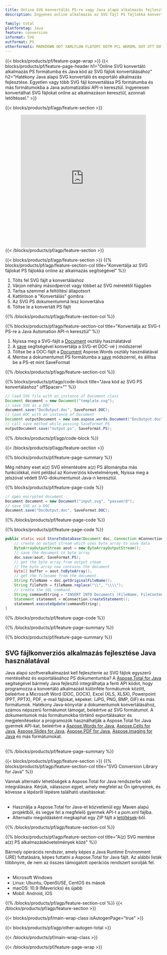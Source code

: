 ```yaml
---
title: Online SVG konvertálás PS-re vagy Java alapú alkalmazás fejlesztése SVG fájlok konvertálására
description: Ingyenes online alkalmazás az SVG fájl PS fájlokká konvertálásához. Java konverziós könyvtár kódja SVG dokumentumokhoz.  

family: total
platformtag: Java
feature: conversion
informat: SVG
outformat: PS
otherformats: MARKDOWN ODT XAMLFLOW FLATOPC DOTM PCL WORDML DOT OTT DOTX PS RTF
---
```

{{< blocks/products/pf/feature-page-wrap >}}
{{< blocks/products/pf/feature-page-header h1="Online SVG konvertáló alkalmazás PS formátumba és Java kód az SVG fájlok konvertálásához" h2="Hatékony Java alapú SVG konvertáló és exportáló alkalmazás fejlesztése.  Egyetlen vagy több SVG fájl konvertálása PS formátumba és más formátumokba a Java automatizálási API-n keresztül.  Ingyenesen konvertálhat SVG fájlokat online az alkalmazáson keresztül, azonnali letöltéssel." >}}


{{< blocks/products/pf/agp/feature-section >}}

<div class="container-fluid agp-content bg-white aboutfile box-1 vh100 section nopbtm">
<div class=container>
<div class=row>
<div class="demobox tc col-md-12 padding-0" align="center">

<iframe title="Ingyenes online SVG–PS konverziós alkalmazás" style="border: none; height: 426px;" scrolling="no" src="https://total-conversion-app-65z5r2lp.k8s.dynabic.com/?to=ps&from=svg" id="child-iframe" width="80%"></iframe>

</div></div>
</div></div>
{{< /blocks/products/pf/agp/feature-section >}}


{{< blocks/products/pf/agp/feature-section >}}
{{% blocks/products/pf/agp/feature-section-col title="Konvertálja az SVG fájlokat PS fájlokká online az alkalmazás segítségével" %}}

1. Tölts fel SVG fájlt a konvertáláshoz
1. Várjon néhány másodpercet vagy többet az SVG méretétől függően
1. Tartsa szemmel a feltöltési állapotsort
1. Kattintson a "Konvertálás" gombra
1. Az SVG PS dokumentummá lesz konvertálva
1. Töltse le a konvertált PS fájlt

{{% /blocks/products/pf/agp/feature-section-col %}}

{{% blocks/products/pf/agp/feature-section-col title="Konvertálja az SVG-t PS-re a Java Automation API-n keresztül" %}}


1. Nyissa meg a SVG-fájlt a [Document](https://reference.aspose.com/pdf/java/com.aspose.pdf/Document) osztály használatával
2. A [save](https://reference.aspose.com/pdf/java/com.aspose.pdf/Document#save-java.lang.String-com.aspose.pdf.SaveOptions-) segítségével konvertálja a SVG-et DOC-vé ) módszerrel
3. Töltse be a DOC-fájlt a [Document](https://reference.aspose.com/words/java/com.aspose.words/Document) Aspose.Words osztály használatával
4. Mentse a dokumentumot PS formátumba a [save](https://reference.aspose.com/words/java/com.aspose.words/Document#save(java.lang.String,int)) módszerrel, és állítsa be a PS-et mint SaveFormat



{{% /blocks/products/pf/agp/feature-section-col %}}

{{% blocks/products/pf/agp/code-block title="Java kód az SVG PS konvertáláshoz" offSpacer="" %}}


```java
// load SVG file with an instance of Document class
Document document = new Document("template.svg");
// save SVG as a DOC 
document.save("DocOutput.doc", SaveFormat.DOC); 
// load DOC with an instance of Document
Document outputDocument = new com.aspose.words.Document("DocOutput.doc");
// call save method while passing SaveFormat.PS
outputDocument.save("output.ps", SaveFormat.PS);   
```



{{% /blocks/products/pf/agp/code-block %}}

{{< /blocks/products/pf/agp/feature-section >}}

{{% blocks/products/pf/feature-page-summary %}}

Még néhány eset a(z) SVG elmentésére a(z) PS állományba más funkciókkal, mint például az Konverziós követelmények, Nyissa meg a jelszóval védett SVG-dokumentumot Java-n keresztül.

{{% blocks/products/pf/feature-page-code %}}


```cs
// open encrypted document
Document document = new Document("input.svg", "password");
// save SVG as a DOC 
document.save("DocOutput.doc", SaveFormat.DOC);
```


{{% /blocks/products/pf/feature-page-code %}}
{{% blocks/products/pf/feature-page-code %}}


```java
public static void StoreToDatabase(Document doc, Connection mConnection) throws Exception {
    // create an output stream which uses byte array to save data
    ByteArrayOutputStream aout = new ByteArrayOutputStream();
    // save the document to byte array
    doc.save(aout, SaveFormat.PS);
    // get the byte array from output steam
    // the byte array now contains the document
    byte[] buffer = aout.toByteArray();
    // get the filename from the document.
    String fileName = doc.getOriginalFileName();
    String filePath = fileName.replace("\\", "\\\\");
    // create the SQL command.
    String commandString = "INSERT INTO Documents (FileName, FileContent) VALUES('" + filePath + "', '" + buffer + "')";
    Statement statement = mConnection.createStatement();
    statement.executeUpdate(commandString);
}  
```


{{% /blocks/products/pf/feature-page-code %}}


{{% /blocks/products/pf/feature-page-summary %}}

{{% blocks/products/pf/feature-page-summary %}}

<h2>SVG fájlkonverziós alkalmazás fejlesztése Java használatával</h2>

Java alapú szoftveralkalmazást kell fejlesztenie az SVG fájlok egyszerű mentéséhez és exportálásához PS dokumentumba?  A [Aspose.Total for Java](https://products.aspose.com/total/hu/java/) segítségével bármely Java fejlesztő integrálhatja a fenti API kódot, hogy programozza a konvertáló alkalmazást különféle formátumok között, beleértve a Microsoft Word (DOC, DOCX), Excel (XLS, XLSX), Powerpoint (PPT, PPTX), PDF, e-mail fájlokat, képeket. (JPG, PNG, BMP, GIF) és más formátumok.  Hatékony Java-könyvtár a dokumentumok konvertálásához, számos népszerű formátumot támogat, beleértve az SVG formátumot.  A dokumentumok más formátumokba történő exportálásakor és megjelenítésekor a programozók használhatják a Aspose.Total for Java gyermek API-kat, beleértve a [Aspose.Words for Java](https://products.aspose.com/words/hu/java/), [Aspose.Cells for Java](https://products.aspose.com/cells/hu/java/), [Aspose.Slides for Java](https://products.aspose.com/slides/hu/java/), [Aspose.PDF for Java](https://products.aspose.com/pdf/hu/java/), [Aspose.Imaging for Java](https://products.aspose.com/imaging/hu/java/) és más formátumokat.<br /><br />

{{% /blocks/products/pf/feature-page-summary %}}

{{< blocks/products/pf/agp/feature-section >}}
{{% blocks/products/pf/agp/feature-section-col title="SVG Conversion Library for Java" %}}

Vannak alternatív lehetőségek a Aspose.Total for Java rendszerbe való integrálására.  Kérjük, válasszon egyet, amely megfelel az Ön igényeinek, és kövesse a lépésről lépésre található utasításokat:<br /><br />

- Használja a Aspose.Total for Java-et közvetlenül egy Maven alapú projektből, és vegye fel a megfelelő gyermek API-t a pom.xml fájlba.
- Alternatív megoldásként megkaphat egy ZIP fájlt a [letöltések](https://releases.aspose.com/total/java)-ből.

{{% /blocks/products/pf/agp/feature-section-col %}}

{{% blocks/products/pf/agp/feature-section-col title="A(z) SVG mentése a(z) PS alkalmazáskövetelmények közé" %}}

Bármely operációs rendszer, amely képes a Java Runtime Environment (JRE) futtatására, képes futtatni a Aspose.Total for Java fájlt.  Az alábbi listák többnyire, de nem az összes támogatott operációs rendszert sorolják fel.  <br /><br />
- Microsoft Windows
- Linux: Ubuntu, OpenSUSE, CentOS és mások
- macOS: 10.9 (Mavericks) és újabb
- Mobil: Android, iOS

{{% /blocks/products/pf/agp/feature-section-col %}}
{{< /blocks/products/pf/agp/feature-section >}}

{{< blocks/products/pf/main-wrap-class isAutogenPage="true" >}}

{{< blocks/products/pf/agp/other-autogen-total >}}

{{< /blocks/products/pf/main-wrap-class >}}

{{< /blocks/products/pf/feature-page-wrap >}}